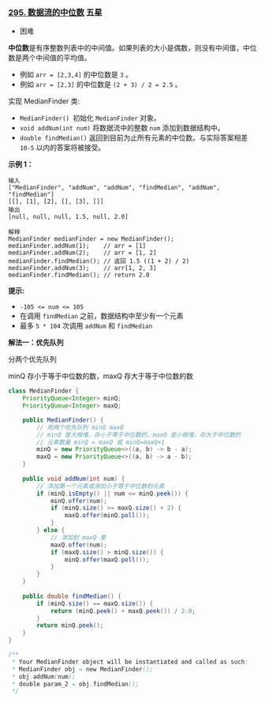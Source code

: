 ### [295. 数据流的中位数](https://leetcode.cn/problems/find-median-from-data-stream/) 五星

- 困难

**中位数**是有序整数列表中的中间值。如果列表的大小是偶数，则没有中间值，中位数是两个中间值的平均值。

- 例如 `arr = [2,3,4]` 的中位数是 `3` 。
- 例如 `arr = [2,3]` 的中位数是 `(2 + 3) / 2 = 2.5` 。

实现 MedianFinder 类:

- `MedianFinder() `初始化 `MedianFinder` 对象。
- `void addNum(int num)` 将数据流中的整数 `num` 添加到数据结构中。
- `double findMedian()` 返回到目前为止所有元素的中位数。与实际答案相差 `10-5` 以内的答案将被接受。

**示例 1：**

```
输入
["MedianFinder", "addNum", "addNum", "findMedian", "addNum", "findMedian"]
[[], [1], [2], [], [3], []]
输出
[null, null, null, 1.5, null, 2.0]

解释
MedianFinder medianFinder = new MedianFinder();
medianFinder.addNum(1);    // arr = [1]
medianFinder.addNum(2);    // arr = [1, 2]
medianFinder.findMedian(); // 返回 1.5 ((1 + 2) / 2)
medianFinder.addNum(3);    // arr[1, 2, 3]
medianFinder.findMedian(); // return 2.0
```

**提示:**

- `-105 <= num <= 105`
- 在调用 `findMedian` 之前，数据结构中至少有一个元素
- 最多 `5 * 104` 次调用 `addNum` 和 `findMedian`



**解法一：优先队列**

分两个优先队列

minQ 存小于等于中位数的数，maxQ 存大于等于中位数的数

```java
class MedianFinder {
    PriorityQueue<Integer> minQ;
    PriorityQueue<Integer> maxQ;

    public MedianFinder() {
        // 用两个优先队列 minQ maxQ
        // minQ 是大根堆，存小于等于中位数的，maxQ 是小根堆，存大于中位数的
        // 元素数量 minQ = maxQ 或 minQ=maxQ+1
        minQ = new PriorityQueue<>((a, b) -> b - a);
        maxQ = new PriorityQueue<>((a, b) -> a - b);
    }
    
    public void addNum(int num) {
        // 添加第一个元素或添加小于等于中位数的元素
        if (minQ.isEmpty() || num <= minQ.peek()) {
            minQ.offer(num);
            if (minQ.size() >= maxQ.size() + 2) {
                maxQ.offer(minQ.poll());
            }
        } else {
            // 添加到 maxQ 里
            maxQ.offer(num);
            if (maxQ.size() > minQ.size()) {
                minQ.offer(maxQ.poll());
            }
        }
    }
    
    public double findMedian() {
        if (minQ.size() == maxQ.size()) {
            return (minQ.peek() + maxQ.peek()) / 2.0;
        }
        return minQ.peek();
    }
}

/**
 * Your MedianFinder object will be instantiated and called as such:
 * MedianFinder obj = new MedianFinder();
 * obj.addNum(num);
 * double param_2 = obj.findMedian();
 */
```

